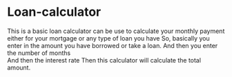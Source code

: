 # Loan-calculator
This is a basic loan calculator can be use to calculate your monthly payment either for your mortgage or any type of loan you have
So, basically you enter in the amount you have borrowed or take a loan.
And then you enter the number of months\
And then the interest rate
Then this calculator will calculate the total amount.

